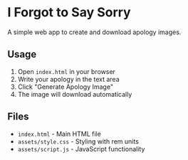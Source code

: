 # I Forgot to Say Sorry

A simple web app to create and download apology images.

## Usage

1. Open `index.html` in your browser
2. Write your apology in the text area
3. Click "Generate Apology Image"
4. The image will download automatically

## Files

- `index.html` - Main HTML file
- `assets/style.css` - Styling with rem units
- `assets/script.js` - JavaScript functionality
